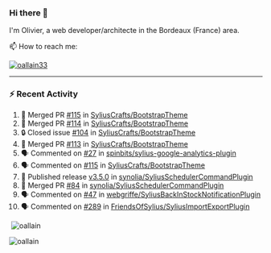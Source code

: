 ### Hi there 👋

I'm Olivier, a web developer/architecte in the Bordeaux (France) area.

📫 How to reach me:

<p> <a href="https://twitter.com/oallain33" target="blank"><img src="https://img.shields.io/twitter/follow/oallain33?logo=twitter&style=for-the-badge" alt="oallain33" /></a> </p>

---

### :zap: Recent Activity

<!--START_SECTION:activity-->
1. 🎉 Merged PR [#115](https://github.com/SyliusCrafts/BootstrapTheme/pull/115) in [SyliusCrafts/BootstrapTheme](https://github.com/SyliusCrafts/BootstrapTheme)
2. 🎉 Merged PR [#114](https://github.com/SyliusCrafts/BootstrapTheme/pull/114) in [SyliusCrafts/BootstrapTheme](https://github.com/SyliusCrafts/BootstrapTheme)
3. 🔒 Closed issue [#104](https://github.com/SyliusCrafts/BootstrapTheme/issues/104) in [SyliusCrafts/BootstrapTheme](https://github.com/SyliusCrafts/BootstrapTheme)
4. 🎉 Merged PR [#113](https://github.com/SyliusCrafts/BootstrapTheme/pull/113) in [SyliusCrafts/BootstrapTheme](https://github.com/SyliusCrafts/BootstrapTheme)
5. 🗣 Commented on [#27](https://github.com/spinbits/sylius-google-analytics-plugin/issues/27) in [spinbits/sylius-google-analytics-plugin](https://github.com/spinbits/sylius-google-analytics-plugin)
6. 🗣 Commented on [#115](https://github.com/SyliusCrafts/BootstrapTheme/issues/115) in [SyliusCrafts/BootstrapTheme](https://github.com/SyliusCrafts/BootstrapTheme)
7. 🚀 Published release [v3.5.0](https://github.com/v3.5.0) in [synolia/SyliusSchedulerCommandPlugin](https://github.com/synolia/SyliusSchedulerCommandPlugin)
8. 🎉 Merged PR [#84](https://github.com/synolia/SyliusSchedulerCommandPlugin/pull/84) in [synolia/SyliusSchedulerCommandPlugin](https://github.com/synolia/SyliusSchedulerCommandPlugin)
9. 🗣 Commented on [#47](https://github.com/webgriffe/SyliusBackInStockNotificationPlugin/issues/47) in [webgriffe/SyliusBackInStockNotificationPlugin](https://github.com/webgriffe/SyliusBackInStockNotificationPlugin)
10. 🗣 Commented on [#289](https://github.com/FriendsOfSylius/SyliusImportExportPlugin/issues/289) in [FriendsOfSylius/SyliusImportExportPlugin](https://github.com/FriendsOfSylius/SyliusImportExportPlugin)
<!--END_SECTION:activity-->

<p>&nbsp;<img align="center" src="https://github-readme-stats.vercel.app/api?username=oallain&show_icons=true&locale=en" alt="oallain" /></p>

<p><img align="center" src="https://github-readme-streak-stats.herokuapp.com/?user=oallain&" alt="oallain" /></p>

